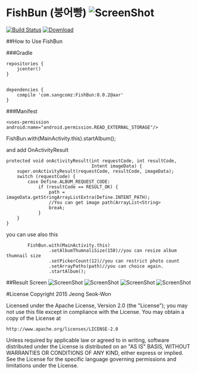 # FishBun (붕어빵)         ![ScreenShot](https://github.com/sangcomz/FishBun/blob/master/pic/fish_bun_icon_small.png)

[![Build Status](https://travis-ci.org/sangcomz/FishBun.svg?branch=master)](https://travis-ci.org/sangcomz/FishBun)  [![Download](https://api.bintray.com/packages/sangcomz/maven/fishbun/images/download.svg)](https://bintray.com/sangcomz/maven/fishbun/_latestVersion)

##How to Use FishBun

###Gradle

    repositories {
        jcenter()
    }
    
    
    dependencies {
        compile 'com.sangcomz:FishBun:0.0.2@aar'
    }

###Manifest

    <uses-permission android:name="android.permission.READ_EXTERNAL_STORAGE"/>

FishBun.with(MainActivity.this).startAlbum();

and add OnActivityResult

    protected void onActivityResult(int requestCode, int resultCode,
                                    Intent imageData) {
        super.onActivityResult(requestCode, resultCode, imageData);
        switch (requestCode) {
            case Define.ALBUM_REQUEST_CODE:
                if (resultCode == RESULT_OK) {
                    path = imageData.getStringArrayListExtra(Define.INTENT_PATH);
                    //You can get image path(ArrayList<String>
                    break;
                }
        }
    }

you can use also this

            FishBun.with(MainActivity.this)
                    .setAlbumThumnaliSize(150)//you can resize album thumnail size
                    .setPickerCount(12)//you can restrict photo count
                    .setArrayPaths(path)//you can choice again.
                    .startAlbum();


##Result Screen
![ScreenShot](https://github.com/sangcomz/FishBun/blob/master/pic/1.png)
![ScreenShot](https://github.com/sangcomz/FishBun/blob/master/pic/2.png)
![ScreenShot](https://github.com/sangcomz/FishBun/blob/master/pic/3.png)
![ScreenShot](https://github.com/sangcomz/FishBun/blob/master/pic/4.png)

#License
Copyright 2015 Jeong Seok-Won

Licensed under the Apache License, Version 2.0 (the "License");
you may not use this file except in compliance with the License.
You may obtain a copy of the License at

    http://www.apache.org/licenses/LICENSE-2.0

Unless required by applicable law or agreed to in writing, software
distributed under the License is distributed on an "AS IS" BASIS,
WITHOUT WARRANTIES OR CONDITIONS OF ANY KIND, either express or implied.
See the License for the specific language governing permissions and
limitations under the License.
